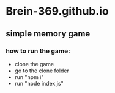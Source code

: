 # Brein-369.github.io

## simple memory game

### how to run the game:
- clone the game
- go to the clone folder
- run "npm i"
- run "node index.js"